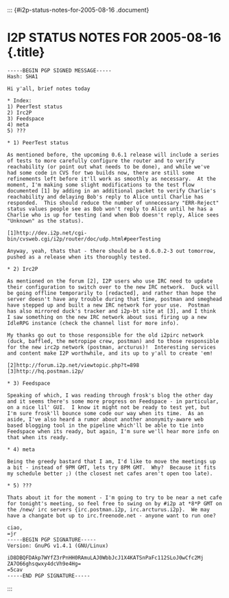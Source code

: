 ::: {#i2p-status-notes-for-2005-08-16 .document}
# I2P STATUS NOTES FOR 2005-08-16 {.title}

    -----BEGIN PGP SIGNED MESSAGE-----
    Hash: SHA1

    Hi y'all, brief notes today

    * Index:
    1) PeerTest status
    2) Irc2P
    3) Feedspace
    4) meta
    5) ???

    * 1) PeerTest status

    As mentioned before, the upcoming 0.6.1 release will include a series
    of tests to more carefully configure the router and to verify
    reachability (or point out what needs to be done), and while we've
    had some code in CVS for two builds now, there are still some
    refinements left before it'll work as smoothly as necessary.  At the
    moment, I'm making some slight modifications to the test flow
    documented [1] by adding in an additional packet to verify Charlie's
    reachability and delaying Bob's reply to Alice until Charlie has
    responded.  This should reduce the number of unnecessary "ERR-Reject"
    status values people see as Bob won't reply to Alice until he has a
    Charlie who is up for testing (and when Bob doesn't reply, Alice sees
    "Unknown" as the status).

    [1]http://dev.i2p.net/cgi-bin/cvsweb.cgi/i2p/router/doc/udp.html#peerTesting

    Anyway, yeah, thats that - there should be a 0.6.0.2-3 out tomorrow,
    pushed as a release when its thoroughly tested.

    * 2) Irc2P

    As mentioned on the forum [2], I2P users who use IRC need to update
    their configuration to switch over to the new IRC network.  Duck will
    be going offline temporarily to [redacted], and rather than hope the
    server doesn't have any trouble during that time, postman and smeghead
    have stepped up and built a new IRC network for your use.  Postman
    has also mirrored duck's tracker and i2p-bt site at [3], and I think
    I saw something on the new IRC network about susi firing up a new
    IdleRPG instance (check the channel list for more info).

    My thanks go out to those responsible for the old i2pirc network
    (duck, baffled, the metropipe crew, postman) and to those responsible
    for the new irc2p network (postman, arcturus)!  Interesting services
    and content make I2P worthwhile, and its up to y'all to create 'em!

    [2]http://forum.i2p.net/viewtopic.php?t=898
    [3]http://hq.postman.i2p/

    * 3) Feedspace

    Speaking of which, I was reading through frosk's blog the other day
    and it seems there's some more progress on Feedspace - in particular,
    on a nice lil' GUI.  I know it might not be ready to test yet, but
    I'm sure frosk'll bounce some code our way when its time.  As an
    aside, I've also heard a rumor about another anonymity-aware web
    based blogging tool in the pipeline which'll be able to tie into
    Feedspace when its ready, but again, I'm sure we'll hear more info on
    that when its ready.

    * 4) meta

    Being the greedy bastard that I am, I'd like to move the meetings up
    a bit - instead of 9PM GMT, lets try 8PM GMT.  Why?  Because it fits
    my schedule better ;) (the closest net cafes aren't open too late).

    * 5) ???

    Thats about it for the moment - I'm going to try to be near a net cafe
    for tonight's meeting, so feel free to swing on by #i2p at *8*P GMT on
    the /new/ irc servers {irc.postman.i2p, irc.arcturus.i2p}.  We may
    have a changate bot up to irc.freenode.net - anyone want to run one?

    ciao,
    =jr
    -----BEGIN PGP SIGNATURE-----
    Version: GnuPG v1.4.1 (GNU/Linux)

    iD8DBQFDAkp7WYfZ3rPnHH0RAmuLAJ0WbbJcJ1X4KATSnPaFc112SLoJ0wCfc2Mj
    ZA7O66ghsqwxy4dcVh9e4Hg=
    =5cav
    -----END PGP SIGNATURE-----
:::
